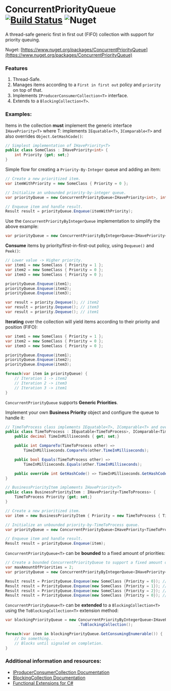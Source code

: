 

# ConcurrentPriorityQueue [![Build Status](https://dev.azure.com/noamyogev84/noamyogev84/_apis/build/status/noamyogev84.ConcurrentPriorityQueue?branchName=develop)](https://dev.azure.com/noamyogev84/noamyogev84/_build/latest?definitionId=1&branchName=develop) ![Nuget](https://img.shields.io/nuget/v/ConcurrentPriorityQueue)
A thread-safe generic first in first out (FIFO) collection with support for priority queuing.

Nuget: [https://www.nuget.org/packages/ConcurrentPriorityQueue](https://www.nuget.org/packages/ConcurrentPriorityQueue)

### Features

1. Thread-Safe.
2. Manages items  according to a `First in first out` policy and `priority` on top of that.
3. Implements `IProducerConsumerCollection<T>` interface.
4. Extends to a `BlockingCollection<T>`.

### Examples:

  Items in the collection **must** implement the generic interface `IHavePriority<T>` where T: implements `IEquatable<T>`, `IComparable<T>` and also overrides `Object.GetHashCode()`:

```csharp
// Simplest implementation of IHavePriority<T>
public class SomeClass : IHavePriority<int> {
    int Priority {get; set;}
}
```

Simple flow for creating a `Priority-By-Integer` queue and adding an item:
```csharp
// Create a new prioritized item.
var itemWithPriority = new SomeClass { Priority = 0 };

// Initialize an unbounded priority-by-integer queue.
var priorityQueue = new ConcurrentPriorityQueue<IHavePriority<int>, int>();

// Enqueue item and handle result.
Result result = priorityQueue.Enqueue(itemWithPriority);
```

Use the `ConcurrentPriorityByIntegerQueue` implementation to simplify the above example:

```csharp
var priorityQueue = new ConcurrentPriorityByIntegerQueue<IHavePriority<int>>();
```

**Consume** items by priority/first-in-first-out policy, using `Dequeue()` and `Peek()`:

```csharp
// Lower value -> Higher priority.
var item1 = new SomeClass { Priority = 1 };
var item2 = new SomeClass { Priority = 0 };
var item3 = new SomeClass { Priority = 0 };

priorityQueue.Enqueue(item1);
priorityQueue.Enqueue(item2);
priorityQueue.Enqueue(item3);

var result = priority.Dequeue(); // item2
var result = priority.Dequeue(); // item3
var result = priority.Dequeue(); // item1
```

**Iterating** over the collection will yield items according to their priority and position (FIFO):

```csharp
var item1 = new SomeClass { Priority = 1 };
var item2 = new SomeClass { Priority = 0 };
var item3 = new SomeClass { Priority = 0 };

priorityQueue.Enqueue(item1);
priorityQueue.Enqueue(item2);
priorityQueue.Enqueue(item3);

foreach(var item in priorityQueue) {
    // Iteration 1 -> item2
    // Iteration 2 -> item3
    // Iteration 3 -> item1
}
```

`ConcurrentPriorityQueue` supports **Generic Priorities**. 

Implement your own **Business Priority** object and configure the queue to handle it:

```csharp
// TimeToProcess class implements IEquatable<T>, IComparable<T> and overrides Object.GetHashCode().
public class TimeToProcess : IEquatable<TimeToProcess>, IComparable<TimeToProcess> {		
    public decimal TimeInMilliseconds { get; set;}

    public int CompareTo(TimeToProcess other) =>
        TimeInMilliseconds.CompareTo(other.TimeInMilliseconds);

    public bool Equals(TimeToProcess other) =>
        TimeInMilliseconds.Equals(other.TimeInMilliseconds);

    public override int GetHashCode() => TimeInMilliseconds.GetHashCode();
}
```

```csharp
// BusinessPriorityItem implements IHavePriority<T>
public class BusinessPriorityItem : IHavePriority<TimeToProcess> {
    TimeToProcess Priority {get; set;}
}
```

```csharp
// Create a new prioritized item.
var item = new BusinessPriorityItem { Priority = new TimeToProcess { TimeInMilliseconds = 0.25M } };

// Initialize an unbounded priority-by-TimeToProcess queue.
var priorityQueue = new ConcurrentPriorityQueue<IHavePriority<TimeToProcess>, TimeToProcess>();

// Enqueue item and handle result.
Result result = priorityQueue.Enqueue(item);
```

`ConcurrentPriorityQueue<T>` can be **bounded** to a fixed amount of priorities:

```csharp
// Create a bounded ConcurrentPriorityQueue to support a fixed amount of priorities.
var maxAmountOfPriorities = 2;
var priorityQueue = new ConcurrentPriorityByIntegerQueue<IHavePriority<int>>(maxAmountOfPriorities);

Result result = PriorityQueue.Enqueue(new SomeClass {Priority = 0}); // result.OK
Result result = PriorityQueue.Enqueue(new SomeClass {Priority = 1}); // result.OK
Result result = PriorityQueue.Enqueue(new SomeClass {Priority = 2}); // result.Fail -> Queue supports [0, 1]
Result result = PriorityQueue.Enqueue(new SomeClass {Priority = 0}); // result.OK
```

`ConcurrentPriorityQueue<T>` can be **extended** to a `BlockingCollection<T>` using the `ToBlockingCollection<T>` extension method:

```csharp
var blockingPriorityQueue = new ConcurrentPriorityByIntegerQueue<IHavePriority<int>>()
                                .ToBlockingCollection();

foreach(var item in blockingPriorityQueue.GetConsumingEnumerable()) {
    // Do something...
    // Blocks until signaled on completion.
}
```

### Additional information and resources:
 - [IProducerConsumerCollection<T> Documentation](https://docs.microsoft.com/en-us/dotnet/api/system.collections.concurrent.iproducerconsumercollection-1?view=netframework-4.8)
 - [BlockingCollection<T> Documentation](https://docs.microsoft.com/en-us/dotnet/api/system.collections.concurrent.blockingcollection-1?view=netframework-4.8)
 - [Functional Extensions for C#](https://github.com/vkhorikov/CSharpFunctionalExtensions)


